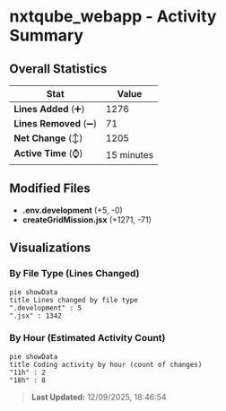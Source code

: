# nxtqube_webapp - Activity Summary 

## Overall Statistics

| Stat                   | Value                                                             |
| ---------------------- | ----------------------------------------------------------------- |
| **Lines Added** (➕)   | 1276                                          |
| **Lines Removed** (➖) | 71                                        |
| **Net Change** (↕)    | 1205                |
| **Active Time** (⌚)   | 15 minutes |


## Modified Files
- **.env.development** (+5, -0)
- **createGridMission.jsx** (+1271, -71)

## Visualizations

### By File Type (Lines Changed)

```mermaid
pie showData
title Lines changed by file type
".development" : 5
".jsx" : 1342
```

### By Hour (Estimated Activity Count)

```mermaid
pie showData
title Coding activity by hour (count of changes)
"11h" : 2
"18h" : 8
```


> **Last Updated:** 12/09/2025, 18:46:54